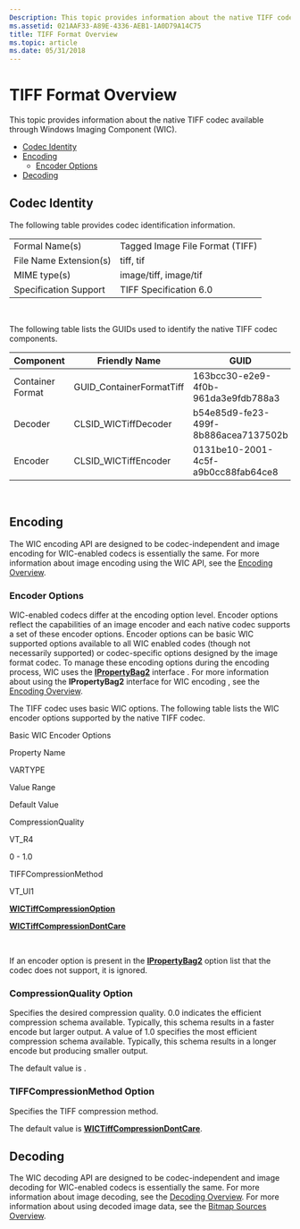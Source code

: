 ```yaml
---
Description: This topic provides information about the native TIFF codec available through Windows Imaging Component (WIC).
ms.assetid: 021AAF33-A89E-4336-AEB1-1A0D79A14C75
title: TIFF Format Overview
ms.topic: article
ms.date: 05/31/2018
---
```


# TIFF Format Overview

This topic provides information about the native TIFF codec available through Windows Imaging Component (WIC).

-   [Codec Identity](#codec-identity)
-   [Encoding](#encoding)
    -   [Encoder Options](#encoder-options)
-   [Decoding](#decoding)

## Codec Identity

The following table provides codec identification information.



|                        |                                 |
|------------------------|---------------------------------|
| Formal Name(s)         | Tagged Image File Format (TIFF) |
| File Name Extension(s) | tiff, tif                       |
| MIME type(s)           | image/tiff, image/tif           |
| Specification Support  | TIFF Specification 6.0          |



 

The following table lists the GUIDs used to identify the native TIFF codec components.



| Component        | Friendly Name             | GUID                                 |
|------------------|---------------------------|--------------------------------------|
| Container Format | GUID\_ContainerFormatTiff | 163bcc30-e2e9-4f0b-961da3e9fdb788a3  |
| Decoder          | CLSID\_WICTiffDecoder     | b54e85d9-fe23-499f-8b886acea7137502b |
| Encoder          | CLSID\_WICTiffEncoder     | 0131be10-2001-4c5f-a9b0cc88fab64ce8  |



 

## Encoding

The WIC encoding API are designed to be codec-independent and image encoding for WIC-enabled codecs is essentially the same. For more information about image encoding using the WIC API, see the [Encoding Overview](-wic-creating-encoder.md).

### Encoder Options

WIC-enabled codecs differ at the encoding option level. Encoder options reflect the capabilities of an image encoder and each native codec supports a set of these encoder options. Encoder options can be basic WIC supported options available to all WIC enabled codes (though not necessarily supported) or codec-specific options designed by the image format codec. To manage these encoding options during the encoding process, WIC uses the [**IPropertyBag2**](/previous-versions/windows/internet-explorer/ie-developer/platform-apis/aa768192(v=vs.85)) interface . For more information about using the **IPropertyBag2** interface for WIC encoding , see the [Encoding Overview](-wic-creating-encoder.md).

The TIFF codec uses basic WIC options. The following table lists the WIC encoder options supported by the native TIFF codec.



Basic WIC Encoder Options

Property Name

VARTYPE

Value Range

Default Value

CompressionQuality

VT\_R4

0 - 1.0

TIFFCompressionMethod

VT\_UI1

[**WICTiffCompressionOption**](/windows/desktop/api/Wincodec/ne-wincodec-wictiffcompressionoption)

[**WICTiffCompressionDontCare**](/windows/desktop/api/Wincodec/ne-wincodec-wictiffcompressionoption)



 

If an encoder option is present in the [**IPropertyBag2**](/previous-versions/windows/internet-explorer/ie-developer/platform-apis/aa768192(v=vs.85)) option list that the codec does not support, it is ignored.

### CompressionQuality Option

Specifies the desired compression quality. 0.0 indicates the efficient compression schema available. Typically, this schema results in a faster encode but larger output. A value of 1.0 specifies the most efficient compression schema available. Typically, this schema results in a longer encode but producing smaller output.

The default value is .

### TIFFCompressionMethod Option

Specifies the TIFF compression method.

The default value is [**WICTiffCompressionDontCare**](/windows/desktop/api/Wincodec/ne-wincodec-wictiffcompressionoption).

## Decoding

The WIC decoding API are designed to be codec-independent and image decoding for WIC-enabled codecs is essentially the same. For more information about image decoding, see the [Decoding Overview](-wic-creating-decoder.md). For more information about using decoded image data, see the [Bitmap Sources Overview](-wic-bitmapsources.md).

 

 
